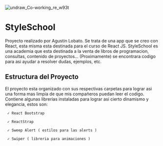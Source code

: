 ![undraw_Co-working_re_w93t](https://user-images.githubusercontent.com/85140053/140167416-7a5fb87f-4559-4bb4-bba3-4ce338e9a1dc.png)


 # StyleSchool
 Proyecto realizado por Agustin Lobato. Se trata de una app que se creo con React, esta misma esta destinada para el curso de React JS.
 StyleSchool es una academia que esta destinada a la venta de libros de programacion, consultas, contenido de proyectos... (Proximamente) 
 se encontrara codigo para asi ayudar a resolver dudas, ejemplos, etc. 

 ## Estructura del Proyecto
 El proyecto esta organizado con sus respectivas carpetas para lograr asi una forma mas limpia de que mis compañeros puedan leer el codigo. 
 Contiene algunas librerias instaladas para lograr asi cierto dinamismo y elegancia, estos son: 
 
     ✓ React Bootstrap
     
     ✓ ReactStrap
    
     ✓ Sweep Alert ( estilos para las alerts )
   
     ✓ Swiper ( libreria para animaciones )
